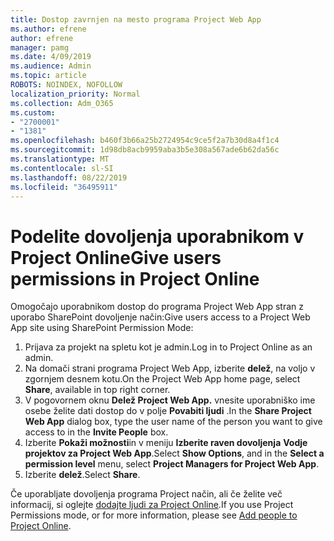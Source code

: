 ```yaml
---
title: Dostop zavrnjen na mesto programa Project Web App
ms.author: efrene
author: efrene
manager: pamg
ms.date: 4/09/2019
ms.audience: Admin
ms.topic: article
ROBOTS: NOINDEX, NOFOLLOW
localization_priority: Normal
ms.collection: Adm_O365
ms.custom:
- "2700001"
- "1381"
ms.openlocfilehash: b460f3b66a25b2724954c9ce5f2a7b30d8a4f1c4
ms.sourcegitcommit: 1d98db8acb9959aba3b5e308a567ade6b62da56c
ms.translationtype: MT
ms.contentlocale: sl-SI
ms.lasthandoff: 08/22/2019
ms.locfileid: "36495911"
---
```

# <a name="give-users-permissions-in-project-online"></a><span data-ttu-id="9456f-102">Podelite dovoljenja uporabnikom v Project Online</span><span class="sxs-lookup"><span data-stu-id="9456f-102">Give users permissions in Project Online</span></span>

<span data-ttu-id="9456f-103">Omogočajo uporabnikom dostop do programa Project Web App stran z uporabo SharePoint dovoljenje način:</span><span class="sxs-lookup"><span data-stu-id="9456f-103">Give users access to a Project Web App site using SharePoint Permission Mode:</span></span>

1. <span data-ttu-id="9456f-104">Prijava za projekt na spletu kot je admin.</span><span class="sxs-lookup"><span data-stu-id="9456f-104">Log in to Project Online as an admin.</span></span>
2. <span data-ttu-id="9456f-105">Na domači strani programa Project Web App, izberite **delež**, na voljo v zgornjem desnem kotu.</span><span class="sxs-lookup"><span data-stu-id="9456f-105">On the Project Web App home page, select **Share**, available in top right corner.</span></span>
3. <span data-ttu-id="9456f-106">V pogovornem oknu **Delež Project Web App.** vnesite uporabniško ime osebe želite dati dostop do v polje **Povabiti ljudi** .</span><span class="sxs-lookup"><span data-stu-id="9456f-106">In the **Share Project Web App** dialog box, type the user name of the person you want to give access to in the **Invite People** box.</span></span>
4. <span data-ttu-id="9456f-107">Izberite **Pokaži možnosti**in v meniju **Izberite raven dovoljenja** **Vodje projektov za Project Web App**.</span><span class="sxs-lookup"><span data-stu-id="9456f-107">Select **Show Options**, and in the **Select a permission level** menu, select **Project Managers for Project Web App**.</span></span>
5. <span data-ttu-id="9456f-108">Izberite **delež**.</span><span class="sxs-lookup"><span data-stu-id="9456f-108">Select **Share**.</span></span>

<span data-ttu-id="9456f-109">Če uporabljate dovoljenja programa Project način, ali če želite več informacij, si oglejte [dodajte ljudi za Project Online](https://docs.microsoft.com/projectonline/step-2-add-people-to-project-online).</span><span class="sxs-lookup"><span data-stu-id="9456f-109">If you use Project Permissions mode, or for more information, please see [Add people to Project Online](https://docs.microsoft.com/projectonline/step-2-add-people-to-project-online).</span></span>
